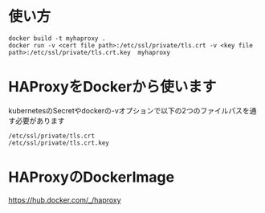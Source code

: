 # 使い方
```
docker build -t myhaproxy .
docker run -v <cert file path>:/etc/ssl/private/tls.crt -v <key file path>:/etc/ssl/private/tls.crt.key  myhaproxy
```

# HAProxyをDockerから使います
kubernetesのSecretやdockerの-vオプションで以下の2つのファイルパスを通す必要があります  
```
/etc/ssl/private/tls.crt
/etc/ssl/private/tls.crt.key
```

# HAProxyのDockerImage
https://hub.docker.com/_/haproxy

